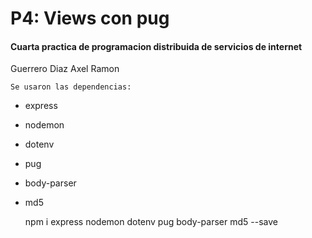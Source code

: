 # P4: Views con pug
#### Cuarta practica de programacion distribuida de servicios de internet

Guerrero Diaz Axel Ramon

    Se usaron las dependencias:

- express

- nodemon

- dotenv

- pug

- body-parser

- md5

    npm i express nodemon dotenv pug body-parser md5 --save
